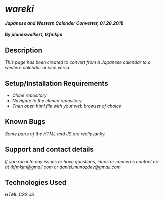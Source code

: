 # _wareki_

#### _Japanese and Western Calender Converter, 01.28.2018_

#### By _**planeswalker1**, **tkfmkjm**_

## Description

_This page has been created to convert from a Japanese calendar to a western calendar or vice versa._

## Setup/Installation Requirements

* _Clone repository_
* _Navigate to the cloned repository_
* _Then open html file with your web browser of choice_

## Known Bugs

_Some parts of the HTML and JS are really janky._

## Support and contact details

_If you run into any issues or have questions, ideas or concerns contact us at tkfmkjm@gmail.com or daniel.munozdev@gmail.com_

## Technologies Used

_HTML_
_CSS_
_JS_
